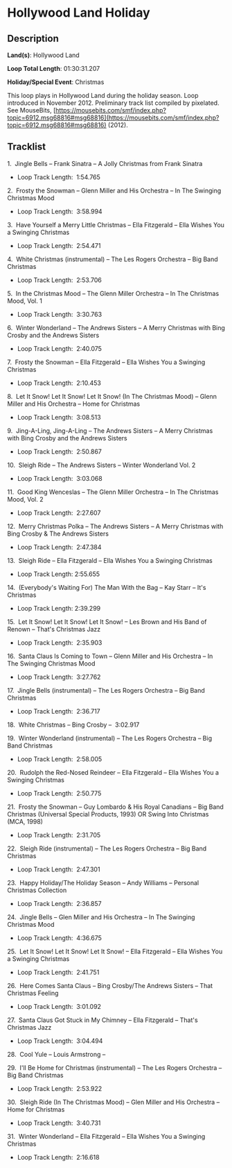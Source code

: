 # Hollywood Land Holiday

## Description

**Land(s)**: Hollywood Land

**Loop Total Length**: 01:30:31.207

**Holiday/Special Event**: Christmas

This loop plays in Hollywood Land during the holiday season. Loop introduced in November 2012. Preliminary track list compiled by pixelated. See MouseBits, [https://mousebits.com/smf/index.php?topic=6912.msg68816#msg68816](https://mousebits.com/smf/index.php?topic=6912.msg68816#msg68816) (2012).

## Tracklist

1\.  Jingle Bells – Frank Sinatra – A Jolly Christmas from Frank Sinatra 

- Loop Track Length:  1:54.765

2\.  Frosty the Snowman – Glenn Miller and His Orchestra – In The Swinging Christmas Mood 

- Loop Track Length:  3:58.994

3\.  Have Yourself a Merry Little Christmas – Ella Fitzgerald – Ella Wishes You a Swinging Christmas 

- Loop Track Length:  2:54.471

4\.  White Christmas (instrumental) – The Les Rogers Orchestra – Big Band Christmas 

- Loop Track Length:  2:53.706

5\.  In the Christmas Mood – The Glenn Miller Orchestra – In The Christmas Mood, Vol. 1 

- Loop Track Length:  3:30.763

6\.  Winter Wonderland – The Andrews Sisters – A Merry Christmas with Bing Crosby and the Andrews Sisters 

- Loop Track Length:  2:40.075

7\.  Frosty the Snowman – Ella Fitzgerald – Ella Wishes You a Swinging Christmas 

- Loop Track Length:  2:10.453

8\.  Let It Snow! Let It Snow! Let It Snow! (In The Christmas Mood) – Glenn Miller and His Orchestra – Home for Christmas 

- Loop Track Length:  3:08.513

9\.  Jing-A-Ling, Jing-A-Ling – The Andrews Sisters – A Merry Christmas with Bing Crosby and the Andrews Sisters 

- Loop Track Length:  2:50.867

10\.  Sleigh Ride – The Andrews Sisters – Winter Wonderland Vol. 2 

- Loop Track Length:  3:03.068

11\.  Good King Wenceslas – The Glenn Miller Orchestra – In The Christmas Mood, Vol. 2 

- Loop Track Length:  2:27.607

12\.  Merry Christmas Polka – The Andrews Sisters – A Merry Christmas with Bing Crosby & The Andrews Sisters 

- Loop Track Length:  2:47.384

13\.  Sleigh Ride – Ella Fitzgerald – Ella Wishes You a Swinging Christmas 

- Loop Track Length: 2:55.655

14\.  (Everybody's Waiting For) The Man With the Bag – Kay Starr – It's Christmas 

- Loop Track Length: 2:39.299

15\.  Let It Snow! Let It Snow! Let It Snow! – Les Brown and His Band of Renown – That's Christmas Jazz 

- Loop Track Length:  2:35.903

16\.  Santa Claus Is Coming to Town – Glenn Miller and His Orchestra – In The Swinging Christmas Mood 

- Loop Track Length:  3:27.762

17\.  Jingle Bells (instrumental) – The Les Rogers Orchestra – Big Band Christmas 

- Loop Track Length:  2:36.717

18\.  White Christmas – Bing Crosby –  3:02.917



19\.  Winter Wonderland (instrumental) – The Les Rogers Orchestra – Big Band Christmas 

- Loop Track Length:  2:58.005

20\.  Rudolph the Red-Nosed Reindeer – Ella Fitzgerald – Ella Wishes You a Swinging Christmas 

- Loop Track Length:  2:50.775

21\.  Frosty the Snowman – Guy Lombardo & His Royal Canadians – Big Band Christmas (Universal Special Products, 1993) OR Swing Into Christmas (MCA, 1998) 

- Loop Track Length:  2:31.705

22\.  Sleigh Ride (instrumental) – The Les Rogers Orchestra – Big Band Christmas 

- Loop Track Length:  2:47.301

23\.  Happy Holiday/The Holiday Season – Andy Williams – Personal Christmas Collection 

- Loop Track Length:  2:36.857

24\.  Jingle Bells – Glen Miller and His Orchestra – In The Swinging Christmas Mood 

- Loop Track Length:  4:36.675

25\.  Let It Snow! Let It Snow! Let It Snow! – Ella Fitzgerald – Ella Wishes You a Swinging Christmas 

- Loop Track Length:  2:41.751

26\.  Here Comes Santa Claus – Bing Crosby/The Andrews Sisters – That Christmas Feeling 

- Loop Track Length:  3:01.092

27\.  Santa Claus Got Stuck in My Chimney – Ella Fitzgerald – That's Christmas Jazz 

- Loop Track Length:  3:04.494

28\.  Cool Yule – Louis Armstrong –  



29\.  I'll Be Home for Christmas (instrumental) – The Les Rogers Orchestra – Big Band Christmas 

- Loop Track Length:  2:53.922

30\.  Sleigh Ride (In The Christmas Mood) – Glen Miller and His Orchestra – Home for Christmas 

- Loop Track Length:  3:40.731

31\.  Winter Wonderland – Ella Fitzgerald – Ella Wishes You a Swinging Christmas 

- Loop Track Length:  2:16.618
